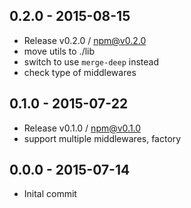 

## 0.2.0 - 2015-08-15
- Release v0.2.0 / npm@v0.2.0
- move utils to ./lib
- switch to use `merge-deep` instead
- check type of middlewares

## 0.1.0 - 2015-07-22
- Release v0.1.0 / npm@v0.1.0
- support multiple middlewares, factory

## 0.0.0 - 2015-07-14
- Inital commit
